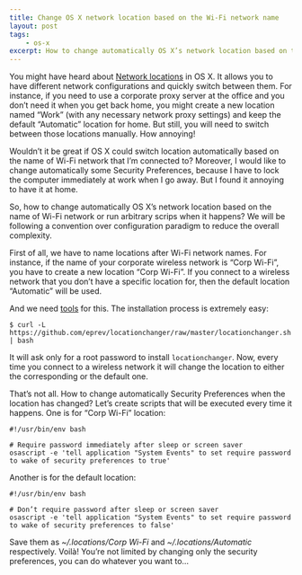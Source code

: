 ```yaml
---
title: Change OS X network location based on the Wi-Fi network name
layout: post
tags:
    - os-x
excerpt: How to change automatically OS X’s network location based on the name of Wi-Fi network and run arbitrary scrips when it happens.
---
```


You might have heard about [Network locations](https://support.apple.com/en-us/HT202480) in OS X.
It allows you to have different network configurations and quickly switch between them. For instance,
if you need to use a corporate proxy server at the office and you don’t need it when you get back home,
you might create a new location named “Work” (with any necessary network proxy settings) and keep
the default “Automatic” location for home. But still, you will need to switch between those locations
manually. How annoying!

Wouldn’t it be great if OS X could switch location automatically based on the name of Wi-Fi network
that I’m connected to? Moreover, I would like to change automatically some Security Preferences,
because I have to lock the computer immediately at work when I go away. But I found it annoying
to have it at home.

So, how to change automatically OS X’s network location based on the name of Wi-Fi network or run
arbitrary scrips when it happens? We will be following a convention over configuration paradigm
to reduce the overall complexity.

First of all, we have to name locations after Wi-Fi network names. For instance, if the name of
your corporate wireless network is “Corp Wi-Fi”, you have to create a new location “Corp Wi-Fi”.
If you connect to a wireless network that you don’t have a specific location for, then
the default location “Automatic” will be used.

And we need [tools](https://github.com/eprev/locationchanger) for this. The installation process
is extremely easy:

~~~
$ curl -L https://github.com/eprev/locationchanger/raw/master/locationchanger.sh | bash
~~~

It will ask only for a root password to install `locationchanger`. Now, every time you connect to
a wireless network it will change the location to either the corresponding or the default one.

That’s not all. How to change automatically Security Preferences when the location has changed?
Let’s create scripts that will be executed every time it happens. One is for “Corp Wi-Fi” location:

~~~
#!/usr/bin/env bash

# Require password immediately after sleep or screen saver
osascript -e 'tell application "System Events" to set require password to wake of security preferences to true'
~~~

Another is for the default location:

~~~
#!/usr/bin/env bash

# Don’t require password after sleep or screen saver
osascript -e 'tell application "System Events" to set require password to wake of security preferences to false'
~~~

Save them as *~/.locations/Corp Wi-Fi* and *~/.locations/Automatic* respectively. Voilà!
You’re not limited by changing only the security preferences, you can do whatever
you want to…
